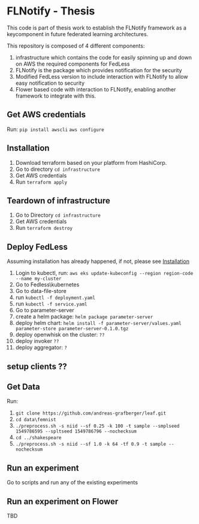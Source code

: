 # FLNotify - Thesis

This code is part of thesis work to establish the FLNotify framework as a keycomponent in future federated learning architectures.

This repository is composed of 4 different components:
1. infrastructure which contains the code for easily spinning up and down on AWS the required components for FedLess
1. FLNotify is the package which provides notification for the security
1. Modified FedLess version to include interaction with FLNotify to allow easy notification to security
1. Flower based code with interaction to FLNotify, enabling another framework to integrate with this.


## Get AWS credentials

Run:
`pip install awscli`
`aws configure`

## Installation

1. Download terraform based on your platform from HashiCorp.
1. Go to directory `cd infrastructure`
1. Get AWS credentials
1. Run `terraform apply`

## Teardown of infrastructure

1. Go to Directory `cd infrastructure`
1. Get AWS credentials
1. Run `terraform destroy`

## Deploy FedLess

Assuming installation has already happened, if not, please see [Installation](#Installation)

1. Login to kubectl, run: `aws eks update-kubeconfig --region region-code --name my-cluster`
1. Go to Fedless\kubernetes
1. Go to data-file-store
1. run `kubectl -f deployment.yaml`
1. run `kubectl -f service.yaml`
1. Go to parameter-server
1. create a helm package: `helm package parameter-server`
1. deploy helm chart: `helm install -f parameter-server/values.yaml parameter-store parameter-server-0.1.0.tgz`
1. deploy openwhisk on the cluster: `??`
1. deploy invoker `??`
1. deploy aggregator: `?`

## setup clients ??

## Get Data

Run:
1. `git clone https://github.com/andreas-grafberger/leaf.git`
1. `cd data\femnist`
1. `./preprocess.sh -s niid --sf 0.25 -k 100 -t sample --smplseed 1549786595 --spltseed 1549786796 --nochecksum`
1. `cd ../shakespeare`
1. `./preprocess.sh -s niid --sf 1.0 -k 64 -tf 0.9 -t sample --nochecksum`

## Run an experiment

Go to scripts and run any of the existing experiments

## Run an experiment on Flower

TBD
